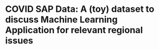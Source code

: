 # COVID SAP Data: A (toy) dataset to discuss Machine Learning Application for relevant regional issues

